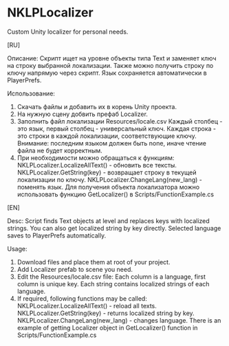 # NKLPLocalizer
Custom Unity localizer for personal needs.


[RU]

Описание: 
Скрипт ищет на уровне объекты типа Text и заменяет ключ на строку выбранной локализации.
Также можно получить строку по ключу напрямую через скрипт.
Язык сохраняется автоматически в PlayerPrefs.

Использование:
1. Скачать файлы и добавить их в корень Unity проекта.
2. На нужную сцену добвить префаб Localizer.
3. Заполнить файл локализации Resources/locale.csv 
   Каждый столбец - это язык, первый столбец - универсальный ключ.
   Каждая строка - это строки в каждой локализации, соответствующие ключу.
   Внимание: последним языком должен быть none, иначе чтение файла не будет корректным.
4. При необходимости можно обращаться к функциям: 
   NKLPLocalizer.LocalizeAllText() - обновить все тексты.
   NKLPLocalizer.GetString(key) - возвращает строку в текущей локализации по ключу. 
   NKLPLocalizer.ChangeLang(new_lang) - поменять язык.
   Для получения объекта локализатора можно использовать функцию GetLocalizer() в Scripts/FunctionExample.cs
   

[EN]

Desc:
Script finds Text objects at level and replaces keys with localized strings.
You can also get localized string by key directly.
Selected language saves to PlayerPrefs automatically.

Usage:
1. Download files and place them at root of your project.
2. Add Localizer prefab to scene you need.
3. Edit the Resources/locale.csv file:
   Each column is a language, first column is unique key.
   Each string contains localized strings of each language.
4. If required, following functions may be called:
   NKLPLocalizer.LocalizeAllText() - reload all texts.
   NKLPLocalizer.GetString(key) - returns localized string by key.
   NKLPLocalizer.ChangeLang(new_lang) - changes language.
   There is an example of getting Localizer object in GetLocalizer() function in Scripts/FunctionExample.cs
